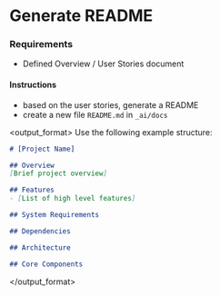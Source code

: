 # Generate README

<!-- Used for generating global project README when starting on a new project -->

### Requirements

- Defined Overview / User Stories document

#### Instructions

- based on the user stories, generate a README
- create a new file `README.md` in `_ai/docs`

<output_format>
Use the following example structure:

```markdown
# [Project Name]

## Overview
[Brief project overview]

## Features
- [List of high level features]

## System Requirements

## Dependencies

## Architecture

## Core Components
```
</output_format>